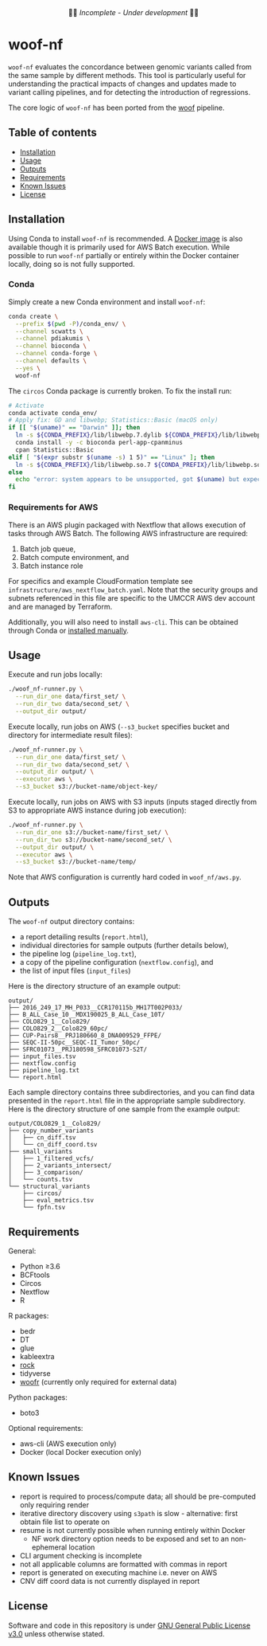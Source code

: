 &nbsp;
&nbsp;
&nbsp;
<p align="center">
🚧🚨 <em>Incomplete - Under development</em> 🚨🚧
</p>

# woof-nf
`woof-nf` evaluates the concordance between genomic variants called from the same sample by
different methods. This tool is particularly useful for understanding the practical impacts of
changes and updates made to variant calling pipelines, and for detecting the introduction of
regressions.

The core logic of `woof-nf` has been ported from the [woof](https://github.com/pdiakumis/woof)
pipeline.

## Table of contents
* [Installation](#installation)
* [Usage](#usage)
* [Outputs](#outputs)
* [Requirements](#requirements)
* [Known Issues](#known-issues)
* [License](#license)

## Installation
Using Conda to install `woof-nf` is recommended. A [Docker
image](https://hub.docker.com/r/scwatts/woof-nf) is also available though it is primarily used for
AWS Batch execution. While possible to run `woof-nf` partially or entirely within the Docker
container locally, doing so is not fully supported.

### Conda
Simply create a new Conda environment and install `woof-nf`:
```bash
conda create \
  --prefix $(pwd -P)/conda_env/ \
  --channel scwatts \
  --channel pdiakumis \
  --channel bioconda \
  --channel conda-forge \
  --channel defaults \
  --yes \
  woof-nf
```

The `circos` Conda package is currently broken. To fix the install run:
```bash
# Activate
conda activate conda_env/
# Apply fix: GD and libwebp; Statistics::Basic (macOS only)
if [[ "$(uname)" == "Darwin" ]]; then
  ln -s ${CONDA_PREFIX}/lib/libwebp.7.dylib ${CONDA_PREFIX}/lib/libwebp.6.dylib
  conda install -y -c bioconda perl-app-cpanminus
  cpan Statistics::Basic
elif [ "$(expr substr $(uname -s) 1 5)" == "Linux" ]; then
  ln -s ${CONDA_PREFIX}/lib/libwebp.so.7 ${CONDA_PREFIX}/lib/libwebp.so.6
else
  echo "error: system appears to be unsupported, got $(uname) but expected Linux or Darwn" >&2
fi
```

### Requirements for AWS
There is an AWS plugin packaged with Nextflow that allows execution of tasks through AWS Batch. The
following AWS infrastructure are required:
1. Batch job queue,
2. Batch compute environment, and
3. Batch instance role

For specifics and example CloudFormation template see `infrastructure/aws_nextflow_batch.yaml`. Note
that the security groups and subnets referenced in this file are specific to the UMCCR AWS dev
account and are managed by Terraform.

Additionally, you will also need to install `aws-cli`. This can be obtained through Conda or
[installed manually](https://docs.aws.amazon.com/cli/latest/userguide/install-cliv2.html).

## Usage
Execute and run jobs locally:
```bash
./woof_nf-runner.py \
  --run_dir_one data/first_set/ \
  --run_dir_two data/second_set/ \
  --output_dir output/
```

Execute locally, run jobs on AWS (`--s3_bucket` specifies bucket and directory for intermediate result files):
```bash
./woof_nf-runner.py \
  --run_dir_one data/first_set/ \
  --run_dir_two data/second_set/ \
  --output_dir output/ \
  --executor aws \
  --s3_bucket s3://bucket-name/object-key/
```

Execute locally, run jobs on AWS with S3 inputs (inputs staged directly from S3 to appropriate AWS instance during job execution):
```bash
./woof_nf-runner.py \
  --run_dir_one s3://bucket-name/first_set/ \
  --run_dir_two s3://bucket-name/second_set/ \
  --output_dir output/ \
  --executor aws \
  --s3_bucket s3://bucket-name/temp/
```

Note that AWS configuration is currently hard coded in `woof_nf/aws.py`.

## Outputs
The `woof-nf` output directory contains:
* a report detailing results (`report.html`),
* individual directories for sample outputs (further details below),
* the pipeline log (`pipeline_log.txt`),
* a copy of the pipeline configuration (`nextflow.config`), and
* the list of input files (`input_files`)

Here is the directory structure of an example output:
```text
output/
├── 2016_249_17_MH_P033__CCR170115b_MH17T002P033/
├── B_ALL_Case_10__MDX190025_B_ALL_Case_10T/
├── COLO829_1__Colo829/
├── COLO829_2__Colo829_60pc/
├── CUP-Pairs8__PRJ180660_8_DNA009529_FFPE/
├── SEQC-II-50pc__SEQC-II_Tumor_50pc/
├── SFRC01073__PRJ180598_SFRC01073-S2T/
├── input_files.tsv
├── nextflow.config
├── pipeline_log.txt
└── report.html
```

Each sample directory contains three subdirectories, and you can find data presented in the
`report.html` file in the appropriate sample subdirectory. Here is the directory structure of one
sample from the example output:
```text
output/COLO829_1__Colo829/
├── copy_number_variants
│   ├── cn_diff.tsv
│   └── cn_diff_coord.tsv
├── small_variants
│   ├── 1_filtered_vcfs/
│   ├── 2_variants_intersect/
│   ├── 3_comparison/
│   └── counts.tsv
└── structural_variants
    ├── circos/
    ├── eval_metrics.tsv
    └── fpfn.tsv
```

## Requirements
General:
* Python ≥3.6
* BCFtools
* Circos
* Nextflow
* R

R packages:
* bedr
* DT
* glue
* kableextra
* [rock](https://github.com/pdiakumis/rock/)
* tidyverse
* [woofr](https://github.com/pdiakumis/woofr) (currently only required for external data)

Python packages:
* boto3

Optional requirements:
* aws-cli (AWS execution only)
* Docker (local Docker execution only)

## Known Issues
* report is required to process/compute data; all should be pre-computed only requiring render
* iterative directory discovery using `s3path` is slow - alternative: first obtain file list to operate on
* resume is not currently possible when running entirely within Docker
    - NF work directory option needs to be exposed and set to an non-ephemeral location
* CLI argument checking is incomplete
* not all applicable columns are formatted with commas in report
* report is generated on executing machine i.e. never on AWS
* CNV diff coord data is not currently displayed in report

## License
Software and code in this repository is under [GNU General Public License
v3.0](https://www.gnu.org/licenses/gpl-3.0.en.html) unless otherwise stated.
